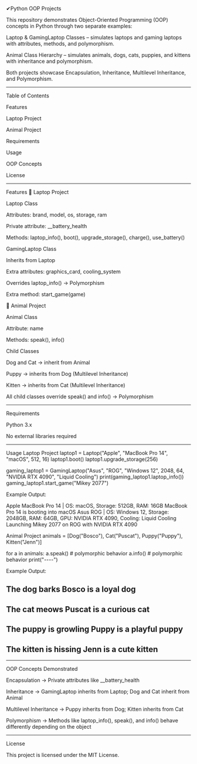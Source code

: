 ✔﻿Python OOP Projects

This repository demonstrates Object-Oriented Programming (OOP) concepts in Python through two separate examples:

Laptop & GamingLaptop Classes – simulates laptops and gaming laptops with attributes, methods, and polymorphism.

Animal Class Hierarchy – simulates animals, dogs, cats, puppies, and kittens with inheritance and polymorphism.

Both projects showcase Encapsulation, Inheritance, Multilevel Inheritance, and Polymorphism.

-----------------------------------------------------------------------------------------------------------------------------------------------------

 Table of Contents

Features

Laptop Project

Animal Project

Requirements

Usage

OOP Concepts

License

----------------------------------------------------------------------------------------------------------------------------------------------------
 Features
🔹 Laptop Project

Laptop Class

Attributes: brand, model, os, storage, ram

Private attribute: __battery_health

Methods: laptop_info(), boot(), upgrade_storage(), charge(), use_battery()

GamingLaptop Class

Inherits from Laptop

Extra attributes: graphics_card, cooling_system

Overrides laptop_info() → Polymorphism

Extra method: start_game(game)

🔹 Animal Project

Animal Class

Attribute: name

Methods: speak(), info()

Child Classes

Dog and Cat → inherit from Animal

Puppy → inherits from Dog (Multilevel Inheritance)

Kitten → inherits from Cat (Multilevel Inheritance)

All child classes override speak() and info() → Polymorphism

------------------------------------------------------------------------------------------------------------------------------------------------------------------------------------------
 Requirements

Python 3.x

No external libraries required

--------------------------------------------------------------------------------------------------------------------------------------------------------------------------
 Usage
Laptop Project
laptop1 = Laptop("Apple", "MacBook Pro 14", "macOS", 512, 16)
laptop1.boot()
laptop1.upgrade_storage(256)

gaming_laptop1 = GamingLaptop("Asus", "ROG", "Windows 12", 2048, 64, "NVIDIA RTX 4090", "Liquid Cooling")
print(gaming_laptop1.laptop_info())
gaming_laptop1.start_game("Mikey 2077")


Example Output:

Apple MacBook Pro 14 | OS: macOS, Storage: 512GB, RAM: 16GB
MacBook Pro 14 is booting into macOS
Asus ROG | OS: Windows 12, Storage: 2048GB, RAM: 64GB, GPU: NVIDIA RTX 4090, Cooling: Liquid Cooling
Launching Mikey 2077 on ROG with NVIDIA RTX 4090

Animal Project
animals = [Dog("Bosco"), Cat("Puscat"), Puppy("Puppy"), Kitten("Jenn")]

for a in animals:
    a.speak()  # polymorphic behavior
    a.info()   # polymorphic behavior
    print("----")


Example Output:

The dog barks
Bosco is a loyal dog
----
The cat meows
Puscat is a curious cat
----
The puppy is growling
Puppy is a playful puppy
----
The kitten is hissing
Jenn is a cute kitten
----

------------------------------------------------------------------------------------------------------------------------------------------------------------------------------------------
OOP Concepts Demonstrated

Encapsulation → Private attributes like __battery_health

Inheritance → GamingLaptop inherits from Laptop; Dog and Cat inherit from Animal

Multilevel Inheritance → Puppy inherits from Dog; Kitten inherits from Cat

Polymorphism → Methods like laptop_info(), speak(), and info() behave differently depending on the object

------------------------------------------------------------------------------------------------------------------------------------------------------------------------------------------
License


This project is licensed under the MIT License.
